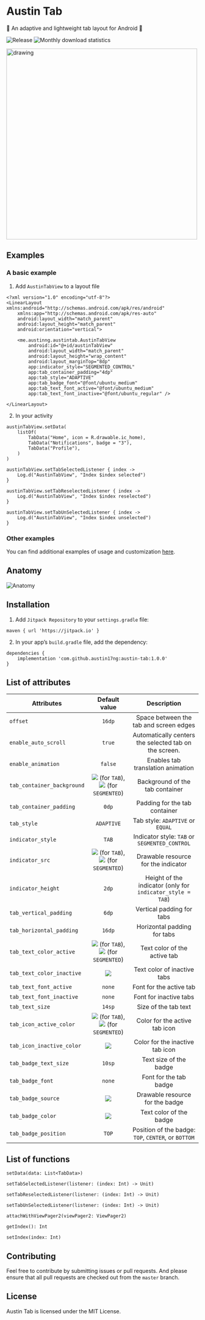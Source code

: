 # Austin Tab
:sheep: An adaptive and lightweight tab layout for Android :sheep:

![Release](https://jitpack.io/v/austin17ng/austin-tab.svg)
![Monthly download statistics](https://jitpack.io/v/austin17ng/austin-tab/month.svg)


<img src="/images/examples.png" alt="drawing" width="500"/>

## Examples
### A basic example
1. Add `AustinTabView` to a layout file

```
<?xml version="1.0" encoding="utf-8"?>
<LinearLayout xmlns:android="http://schemas.android.com/apk/res/android"
    xmlns:app="http://schemas.android.com/apk/res-auto"
    android:layout_width="match_parent"
    android:layout_height="match_parent"
    android:orientation="vertical">
    
    <me.austinng.austintab.AustinTabView
        android:id="@+id/austinTabView"
        android:layout_width="match_parent"
        android:layout_height="wrap_content"
        android:layout_marginTop="8dp"
        app:indicator_style="SEGMENTED_CONTROL"
        app:tab_container_padding="4dp"
        app:tab_style="ADAPTIVE"
        app:tab_badge_font="@font/ubuntu_medium"
        app:tab_text_font_active="@font/ubuntu_medium"
        app:tab_text_font_inactive="@font/ubuntu_regular" />
        
</LinearLayout>
```

2. In your activity

```
austinTabView.setData(
    listOf(
        TabData("Home", icon = R.drawable.ic_home),
        TabData("Notifications", badge = "3"),
        TabData("Profile"),
    )
)

austinTabView.setTabSelectedListener { index ->
    Log.d("AustinTabView", "Index $index selected")
}

austinTabView.setTabReselectedListener { index ->
    Log.d("AustinTabView", "Index $index reselected")
}

austinTabView.setTabUnSelectedListener { index ->
    Log.d("AustinTabView", "Index $index unselected")
}
```

### Other examples
You can find additional examples of usage and customization [here](app/src/main/java/me/austinng/austintab).

## Anatomy

![Anatomy](/images/anatomy.png "Anatomy")

## Installation

1. Add `Jitpack Repository` to your `settings.gradle` file:

```
maven { url 'https://jitpack.io' }
```

2. In your app’s `build.gradle` file, add the dependency:

```
dependencies {
	implementation 'com.github.austin17ng:austin-tab:1.0.0'
}
```

## List of attributes

| Attributes  |                                              Default value                                               | Description |
| ------------- |:--------------------------------------------------------------------------------------------------------:|:-------------:|
| `offset`    |                                                  `16dp`                                                  | Space between the tab and screen edges   |
| `enable_auto_scroll`     |                                                  `true`                                                  | Automatically centers the selected tab on the screen.  |
|   `enable_animation`   |                                                 `false`                                                  |   Enables tab translation animation  |
|   `tab_container_background`   |        ![](/images/tab_bg.png "") (for `TAB`), ![](/images/segmented_bg.png "") (for `SEGMENTED`)        |    Background of the tab container |
|     `tab_container_padding` |                                                  `0dp`                                                   |   Padding for the tab container  |
|  `tab_style`    |                                                `ADAPTIVE`                                                | Tab style: `ADAPTIVE` or `EQUAL`    |
|     `indicator_style` |                                                  `TAB`                                                   | Indicator style: `TAB` or `SEGMENTED_CONTROL`    |
|    `indicator_src`  | ![](/images/tab_indicator.png "") (for `TAB`), ![](/images/segmented_indicator.png "") (for `SEGMENTED`) |    Drawable resource for the indicator|
|`indicator_height`|                                                  `2dp`                                                   |Height of the indicator (only for `indicator_style = TAB`)|
|`tab_vertical_padding`|                                                  `6dp`                                                   |Vertical padding for tabs|
|`tab_horizontal_padding`|                                                  `16dp`                                                  |Horizontal padding for tabs|
|`tab_text_color_active`|            ![](/images/white.png "") (for `TAB`), ![](/images/black.png "") (for `SEGMENTED`)            |Text color of the active tab|
|`tab_text_color_inactive`|                                                 ![](/images/black.png "")                                                 |Text color of inactive tabs|
|`tab_text_font_active`|                                                  `none`                                                  |Font for the active tab|
|`tab_text_font_inactive`|                                                  `none`                                                  |Font for inactive tabs|
|`tab_text_size`|                                                  `14sp`                                                  |Size of the tab text|
|`tab_icon_active_color`|            ![](/images/white.png "") (for `TAB`), ![](/images/black.png "") (for `SEGMENTED`)            |Color for the active tab icon|
|`tab_icon_inactive_color`|                                        ![](/images/black.png "")                                         |Color for the inactive tab icon|
|`tab_badge_text_size`|                                                  `10sp`                                                  |Text size of the badge|
|`tab_badge_font`|                                                  `none`                                                  |Font for the tab badge|
|`tab_badge_source`|                                        ![](/images/badge.png "")                                         |Drawable resource for the badge|
|`tab_badge_color`|                                        ![](/images/white.png "")                                         |Text color of the badge|
|`tab_badge_position`|                                                  `TOP`                                                   |Position of the badge: `TOP`, `CENTER`, or `BOTTOM`|

## List of functions

`setData(data: List<TabData>)`

`setTabSelectedListener(listener: (index: Int) -> Unit)`

`setTabReselectedListener(listener: (index: Int) -> Unit)`

`setTabUnSelectedListener(listener: (index: Int) -> Unit)`

`attachWithViewPager2(viewPager2: ViewPager2)`

`getIndex(): Int`

`setIndex(index: Int)`

## Contributing

Feel free to contribute by submitting issues or pull requests. And please ensure that all pull requests are checked out from the `master` branch.

## License

Austin Tab is licensed under the MIT License.
